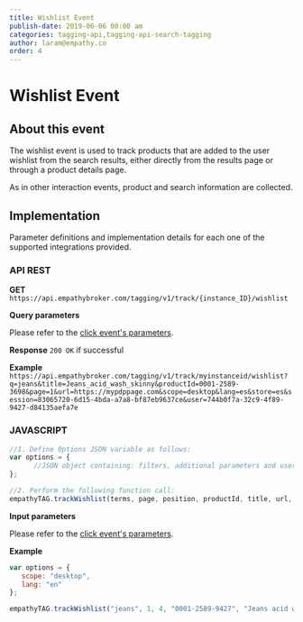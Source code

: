 ```yaml
---
title: Wishlist Event
publish-date: 2019-06-06 00:00 am
categories: tagging-api,tagging-api-search-tagging
author: laram@empathy.co
order: 4
---
```


# Wishlist Event

## About this event
The wishlist event is used to track products that are added to the user wishlist from the search results, either  directly from the results page or through a product details page.

As in other interaction events, product and search information are collected.

## Implementation
Parameter definitions and implementation details for each one of the supported integrations provided.

### API REST
**GET** `https://api.empathybroker.com/tagging/v1/track/{instance_ID}/wishlist`

**Query parameters**

Please refer to the [click event's parameters](/api-reference/tagging-api/tagging-api-search-tagging/tagging-api-search-tagging-click-event/).

**Response**
`200 OK` if successful

**Example**
`https://api.empathybroker.com/tagging/v1/track/myinstanceid/wishlist?q=jeans&title=Jeans_acid_wash_skinny&productId=0001-2589-3698&page=1&url=https://mypdppage.com&scope=desktop&lang=es&store=es&session=83065720-6d15-4bda-a7a8-bf87eb9637ce&user=744b0f7a-32c9-4f89-9427-d84135aefa7e`
### JAVASCRIPT
```javascript
//1. Define Options JSON variable as follows:
var options = {
      //JSON object containing: filters, additional parameters and user parameters.
};

//2. Perform the following function call:
empathyTAG.trackWishlist(terms, page, position, productId, title, url, options, callback);
```

**Input parameters**

Please refer to the [click event's parameters](/api-reference/tagging-api/tagging-api-search-tagging/tagging-api-search-tagging-click-event/).

**Example**

```javascript
var options = {
   scope: "desktop",
   lang: "en"
};

empathyTAG.trackWishlist("jeans", 1, 4, "0001-2589-9427", "Jeans acid wash skinny", "https://mypdppage.com", options, "");
```


